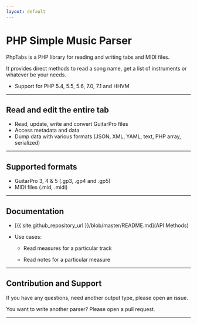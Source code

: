 ```yaml
---
layout: default
---
```


# PHP Simple Music Parser

PhpTabs is a PHP library for reading and writing tabs and MIDI files.

It provides direct methods to read a song name, get a list of instruments or whatever be your needs.

- Support for PHP 5.4, 5.5, 5.6, 7.0, 7.1 and HHVM

------------------------------------------------------------------------

## Read and edit the entire tab

- Read, update, write and convert GuitarPro files
- Access metadata and data
- Dump data with various formats (JSON, XML, YAML, text, PHP array, serialized)

------------------------------------------------------------------------

## Supported formats

- GuitarPro 3, 4 & 5 (.gp3, .gp4 and .gp5)
- MIDI files (.mid, .midi)

------------------------------------------------------------------------

## Documentation

- [{{ site.github_repository_url }}/blob/master/README.md](API Methods)

- Use cases:

  - Read measures for a particular track

  - Read notes for a particular measure

------------------------------------------------------------------------

## Contribution and Support

If you have any questions, need another output type, please open an issue.

You want to write another parser? Please open a pull request.

------------------------------------------------------------------------


